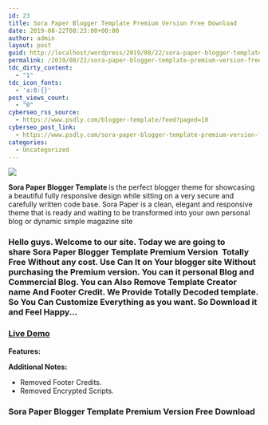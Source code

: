 ```yaml
---
id: 23
title: Sora Paper Blogger Template Premium Version Free Download
date: 2019-08-22T08:23:00+00:00
author: admin
layout: post
guid: http://localhost/wordpress/2019/08/22/sora-paper-blogger-template-premium-version-free-download/
permalink: /2019/08/22/sora-paper-blogger-template-premium-version-free-download/
tdc_dirty_content:
  - "1"
tdc_icon_fonts:
  - 'a:0:{}'
post_views_count:
  - "0"
cyberseo_rss_source:
  - https://www.psdly.com/blogger-template/feed?paged=10
cyberseo_post_link:
  - https://www.psdly.com/sora-paper-blogger-template-premium-version-free-download
categories:
  - Uncategorized
---
```

<div>
  <img src="https://i0.wp.com/www.psdly.com/wp-content/uploads/2019/08/Sora-Paper-Blogger-Template-Premium-Version-Free-Download.jpg" class="ff-og-image-inserted" />
</div>

<div dir="ltr" readability="9.3268608414239">
  <p>
    <b><span>Sora Paper Blogger Template </span></b>is the perfect blogger theme for showcasing a beautiful fully responsive design while sitting on a very secure and carefully written code base. <span>Sora Paper</span> is a clean, elegant and responsive theme that is ready and waiting to be transformed into your own personal blog or dynamic simple <span>magazine</span> site
  </p>
  
  <h3>
    <span><span><span>Hello guys. Welcome to our site. Today we are going to share&nbsp;</span><span><span>Sora Paper Blogger Template Premium Version</span><span>&nbsp;&nbsp;Totally Free Without any cost. Use Can It on Your blogger site Without purchasing the Premium version. You can it personal Blog and Commercial Blog. You can Also Remove Template Creator name And Footer Credit. We Provide Totally Decoded template. So You Can Customize Everything as you want. So Download it and Feel Happy..</span></span></span><span>.</span></span>
  </h3>
  
  <h3>
    <span><span><a href="https://sora-paper-soratemplates.blogspot.com/" target="_blank" rel="nofollow noopener noreferrer">Live Demo</a></span></span>
  </h3>
  
  <p>
    <b>Features:&nbsp;</b>
  </p>
  
  <p>
    <b>Additional Notes:</b>
  </p>
  
  <ul>
    <li>
      <span>Removed</span><span>&nbsp;</span><span class="paid_template">Footer Credits.</span>
    </li>
    <li>
      <span>Removed Encrypted Scripts.</span>
    </li>
  </ul>
  
  <h3>
    <span><b>Sora Paper Blogger Template Premium Version Free Download</b></span>
  </h3>
</div>